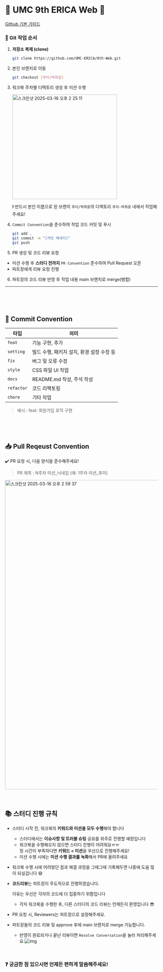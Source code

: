 # 💚 UMC 9th ERICA Web 💚

[Github 기본 가이드](https://www.notion.so/makeus-challenge/Git-Hub-1b4b57f4596b81b9920acf3bf733c5ef?pvs=4)

### 🚀 Git 작업 순서

1. **저장소 복제 (clone)**
   ```bash
   git clone https://github.com/UMC-ERICA/8th-Web.git
   ```
2. 본인 브랜치로 이동

   ```bash
   git checkout [후이/박희웅]
   ```

3. 워크북 주차별 디렉토리 생성 후 미션 수행
   
   <img width="345" alt="스크린샷 2025-03-16 오후 2 25 11" src="https://github.com/user-attachments/assets/17399cfb-65ea-4f23-8be2-306d78df1027" />

   ❗ 반드시 본인 이름으로 된 브랜치 `후이/박희웅`의 디렉토리 `후이-박희웅` 내에서 작업해주세요!

4. `Commit Convention`을 준수하여 작업 코드 커밋 및 푸시

   ```bash
   git add .
   git commit -m "[커밋 메세지]"
   git push
   ```

5.  PR 생성 및 코드 리뷰 요청

   - 미션 수행 후 **스터디 전까지** `PR Convention` 준수하여 Pull Request 오픈
   - 파트장에게 리뷰 요청 진행

6.  파트장의 코드 리뷰 반영 후 작업 내용 main 브랜치로 merge(병합)

---

<br>
<br>
<br>

## 📌 Commit Convention

| 타입       | 의미                                      |
| ---------- | ----------------------------------------- |
| `feat`     | 기능 구현, 추가                           |
| `setting`  | 빌드 수행, 패키지 설치, 환경 설정 수정 등 |
| `fix`      | 버그 및 오류 수정                         |
| `style`    | CSS 파일 UI 작업                          |
| `docs`     | README.md 작성, 주석 작성                 |
| `refactor` | 코드 리팩토링                             |
| `chore`    | 기타 작업                                 |

> 예시 : feat: 회원가입 로직 구현

<br>
<br>
<br>

## 📥 Pull Reqeust Convention

✔️ PR 요청 시, 다음 양식을 준수해주세요!

> PR 제목 : N주차 미션_닉네임 (예: 1주차 미션_후이)

<img width="1020" alt="스크린샷 2025-03-16 오후 2 59 37" src="https://github.com/user-attachments/assets/f069f50e-96c5-4265-b909-56a73d506965" />

<br>
<br>
<br>

## 📚 스터디 진행 규칙

- 스터디 시작 전, 워크북의 **키워드와 미션을 모두 수행**해야 합니다

  - 스터디에서는 **이슈사항 및 트러블 슈팅** 공유를 위주로 진행할 예정입니다
  - 워크북을 수행해오지 않으면 스터디 진행이 어려워요ㅠㅠ <br>
    정 시간이 부족하다면 **키워드 < 미션**을 우선으로 진행해주세요!
  - 미션 수행 시에는 **미션 수행 결과를 녹화**해서 PR에 올려주세요

- 워크북 수행 시에 어려웠던 점과 해결 과정을
  그때그때 기록해두면 나중에 도움 많이 되실겁니다 😄

- **코드리뷰**는 파트장이 주도적으로 진행하겠습니다.

  이유는 우선은 각자의 코드에 더 집중하기 위함입니다

  - 각자 워크북을 수행한 후, 다른 스터디의 코드 리뷰는 언제든지 환영입니다 😎

- PR 요청 시, Reviewers는 파트장으로 설정해주세요.

- 파트장들의 코드 리뷰 및 approve 후에 main 브랜치로 merge 가능합니다.

  - 반영이 완료되거나 끝난 리뷰이면 `Resolve Conversation`을 눌러 처리해주세요
    ![img](https://github.com/user-attachments/assets/df70680c-32a0-47be-8731-5e6b3076c4be)

<br>

### ❓ 궁금한 점 있으시면 언제든 편하게 말씀해주세요!
